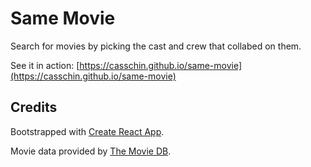 # Same Movie

Search for movies by picking the cast and crew that collabed on them.

See it in action: [https://casschin.github.io/same-movie](https://casschin.github.io/same-movie)

## Credits

Bootstrapped with [Create React App](https://github.com/facebookincubator/create-react-app).

Movie data provided by [The Movie DB](https://www.themoviedb.org/documentation/api).

